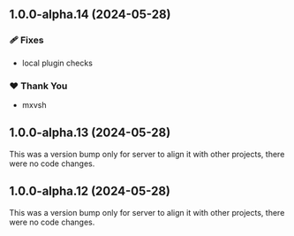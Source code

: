 ## 1.0.0-alpha.14 (2024-05-28)


### 🩹 Fixes

- local plugin checks


### ❤️  Thank You

- mxvsh

## 1.0.0-alpha.13 (2024-05-28)

This was a version bump only for server to align it with other projects, there were no code changes.

## 1.0.0-alpha.12 (2024-05-28)

This was a version bump only for server to align it with other projects, there were no code changes.